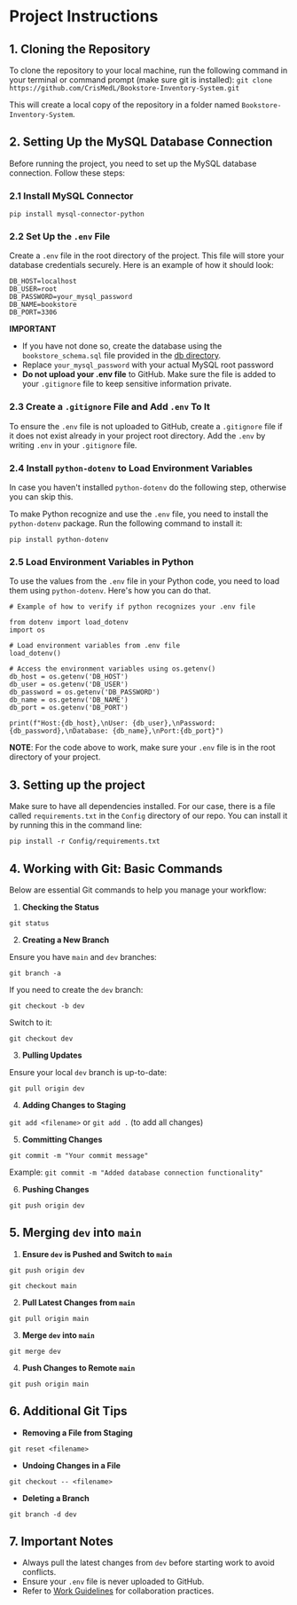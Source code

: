 # Project Instructions

## 1. Cloning the Repository

To clone the repository to your local machine, run the following command in your terminal or command prompt (make sure git is installed):
`git clone https://github.com/CrisMedL/Bookstore-Inventory-System.git`

This will create a local copy of the repository in a folder named `Bookstore-Inventory-System`.

## 2. Setting Up the MySQL Database Connection

Before running the project, you need to set up the MySQL database connection. Follow these steps:

### 2.1 Install MySQL Connector

`pip install mysql-connector-python`

### 2.2 Set Up the `.env` File

Create a `.env` file in the root directory of the project. This file will store your database credentials securely. Here is an example of how it should look:

``` 
DB_HOST=localhost
DB_USER=root
DB_PASSWORD=your_mysql_password
DB_NAME=bookstore
DB_PORT=3306
```

**IMPORTANT**

- If you have not done so, create the database using the `bookstore_schema.sql` file provided in the [db directory](../db/bookstore_schema.sql).
- Replace `your_mysql_password` with your actual MySQL root password
- **Do not upload your .env file** to GitHub. Make sure the file is added to your `.gitignore` file to keep sensitive information private.

### 2.3 Create a `.gitignore` File and Add `.env` To It

To ensure the `.env` file is not uploaded to GitHub, create a `.gitignore` file if it does not exist already in your project root directory. Add the `.env` by writing `.env` in your `.gitignore` file. 

### 2.4 Install `python-dotenv` to Load Environment Variables

In case you haven't installed `python-dotenv` do the following step, otherwise you can skip this.

To make Python recognize and use the `.env` file, you need to install the `python-dotenv` package. Run the following command to install it:

`pip install python-dotenv`

### 2.5 Load Environment Variables in Python

To use the values from the `.env` file in your Python code, you need to load them using `python-dotenv`. Here's how you can do that.

```
# Example of how to verify if python recognizes your .env file

from dotenv import load_dotenv
import os

# Load environment variables from .env file
load_dotenv()

# Access the environment variables using os.getenv()
db_host = os.getenv('DB_HOST')
db_user = os.getenv('DB_USER')
db_password = os.getenv('DB_PASSWORD')
db_name = os.getenv('DB_NAME')
db_port = os.getenv('DB_PORT')

print(f"Host:{db_host},\nUser: {db_user},\nPassword: {db_password},\nDatabase: {db_name},\nPort:{db_port}")  

```
**NOTE**: For the code above to work, make sure your `.env` file is in the root directory of your project.

## 3. Setting up the project

Make sure to have all dependencies installed. For our case, there is a file called `requirements.txt` in the `Config` directory of our repo. You can install it by running this in the command line:

`pip install -r Config/requirements.txt`

## 4. Working with Git: Basic Commands

Below are essential Git commands to help you manage your workflow:

1. **Checking the Status**

`git status`

2. **Creating a New Branch**

Ensure you have `main` and `dev` branches:

`git branch -a`

If you need to create the `dev` branch:

`git checkout -b dev`

Switch to it:

`git checkout dev`

3. **Pulling Updates**

Ensure your local `dev` branch is up-to-date:

`git pull origin dev`

4. **Adding Changes to Staging**

`git add <filename>` or `git add .` (to add all changes)

5. **Committing Changes**

`git commit -m "Your commit message"`

Example: `git commit -m "Added database connection functionality"`

6. **Pushing Changes**

`git push origin dev`

## 5. Merging `dev` into `main`

1. **Ensure `dev` is Pushed and Switch to `main`**

`git push origin dev`

`git checkout main`

2. **Pull Latest Changes from `main`**

`git pull origin main`

3. **Merge `dev` into `main`**

`git merge dev`

4. **Push Changes to Remote `main`**

`git push origin main`

## 6. Additional Git Tips

- **Removing a File from Staging**

`git reset <filename>`

- **Undoing Changes in a File**

`git checkout -- <filename>`

- **Deleting a Branch**

`git branch -d dev`

## 7. Important Notes

- Always pull the latest changes from `dev` before starting work to avoid conflicts.
- Ensure your `.env` file is never uploaded to GitHub.
- Refer to [Work Guidelines](Work_Guidelines.md) for collaboration practices.